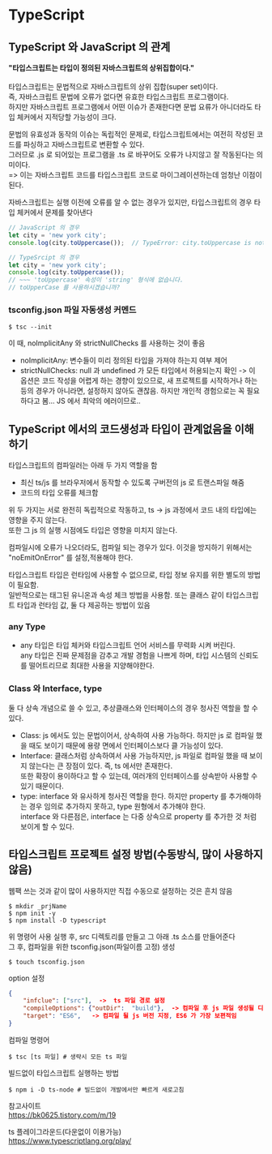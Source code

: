 
# TypeScript

## TypeScript 와 JavaScript 의 관계
<b>"타입스크립트는 타입이 정의된 자바스크립트의 상위집합이다."</b>
</br></br>
타입스크립트는 문법적으로 자바스크립트의 상위 집합(super set)이다.</br>
즉, 자바스크립트 문법에 오류가 없다면 유효한 타입스크립트 프로그램이다.</br>
하지만 자바스크립트 프로그램에서 어떤 이슈가 존재한다면 문법 요류가 아니더라도 타입 체커에서 지적당할 가능성이 크다.</br>


문법의 유효성과 동작의 이슈는 독립적인 문제로, 타입스크립트에서는 여전히 작성된 코드를 파싱하고 자바스크립트로 변환할 수 있다.</br>
그러므로 .js 로 되어있는 프로그램을 .ts 로 바꾸어도 오류가 나지않고 잘 작동된다는 의미이다.</br>
=> 이는 자바스크립트 코드를 타입스크립트 코드로 마이그레이션하는데 엄청난 이점이 된다.


자바스크립트는 실행 이전에 오류를 알 수 없는 경우가 있지만, 타입스크립트의 경우 타입 체커에서 문제를 찾아낸다
```js
// JavaScript 의 경우
let city = 'new york city';
console.log(city.toUppercase());  // TypeError: city.toUppercase is not a function
```

```ts
// TypeSrcipt 의 경우
let city = 'new york city';
console.log(city.toUppercase());
// ~~~ 'toUppercase' 속성이 'string' 형식에 없습니다.
// toUpperCase 를 사용하시겠습니까?
```

### tsconfig.json 파일 자동생성 커멘드
```shell
$ tsc --init
```

이 때, noImplicitAny 와 strictNullChecks 를 사용하는 것이 좋음</br>
- noImplicitAny: 변수들이 미리 정의된 타입을 가져야 하는지 여부 제어
- strictNullChecks: null 과 undefined 가 모든 타입에서 허용되는지 확인 -> 이 옵션은 코드 작성을 어렵게 하는 경향이 있으므로,
새 프로젝트를 시작하거나 하는 등의 경우가 아니라면, 설정하지 않아도 괜찮음. 하지만 개인적 경험으로는 꼭 필요하다고 봄... JS 에서 최악의 에러이므로..


## TypeScript 에서의 코드생성과 타입이 관계없음을 이해하기
타입스크립트의 컴파일러는 아래 두 가지 역할을 함
- 최신 ts/js 를 브라우저에서 동작할 수 있도록 구버전의 js 로 트랜스파일 해줌
- 코드의 타입 오류를 체크함


위 두 가지는 서로 완전히 독립적으로 작동하고, ts -> js 과정에서 코드 내의 타입에는 영향을 주지 않는다.</br>
또한 그 js 의 실행 시점에도 타입은 영향을 미치지 않는다.


컴파일시에 오류가 나오더라도, 컴파일 되는 경우가 있다. 이것을 방지하기 위해서는 "noEmitOnError" 를 설정,적용해야 한다.

타입스크립트 타입은 런타임에 사용할 수 없으므로, 타입 정보 유지를 위한 별도의 방법이 필요함.</br>
일반적으로는 태그된 유니온과 속성 체크 방법을 사용함. 또는 클래스 같이 타입스크립트 타입과 런타임 값, 둘 다 제공하는 방법이 있음


### any Type
- any 타입은 타입 체커와 타입스크립트 언어 서비스를 무력화 시켜 버린다.</br>
any 타입은 진짜 문제점을 감추고 개발 경험을 나쁘게 하며, 타입 시스템의 신뢰도를 떨어트리므로 최대한 사용을 지양해야한다.

### Class 와 Interface, type
둘 다 상속 개념으로 쓸 수 있고, 추상클래스와 인터페이스의 경우 청사진 역할을 할 수 있다.
 - Class: js 에서도 있는 문법이어서, 상속하여 사용 가능하다. 하지만 js 로 컴파일 했을 때도 보이기 때문에 용량 면에서 인터페이스보다 클 가능성이 있다.
- Interface: 클래스처럼 상속하여서 사용 가능하지만, js 파일로 컴파일 했을 때 보이지 않는다는 큰 장점이 있다. 즉, ts 에서만 존재한다.</br>
또한 확장이 용이하다고 할 수 있는데, 여러개의 인터페이스를 상속받아 사용할 수 있기 때문이다.
- type: interface 와 유사하게 청사진 역할을 한다. 하지만 property 를 추가해야하는 경우 임의로 추가하지 못하고, type 원형에서 추가해야 한다.</br>
interface 와 다른점은, interface 는 다중 상속으로 property 를 추가한 것 처럼 보이게 할 수 있다.


## 타입스크립트 프로젝트 설정 방법(수동방식, 많이 사용하지 않음)
웹팩 쓰는 것과 같이 많이 사용하지만 직접 수동으로 설정하는 것은 흔치 않음</br>
```shell
$ mkdir _prjName
$ npm init -y
$ npm install -D typescript
```

위 명령어 사용 실행 후, src 디렉토리를 만들고 그 아래 .ts 소스를 만들어준다</br>
그 후, 컴파일을 위한 tsconfig.json(파일이름 고정) 생성

```shell
$ touch tsconfig.json
```

option 설정
```json
{
    "infclue": ["src"],  ->  ts 파일 경로 설정
    "compileOptions": {"outDir":  "build"},  -> 컴파일 후 js 파일 생성될 디렉토리 지정
    "target": "ES6",   -> 컴파일 될 js 버전 지정, ES6 가 가장 보편적임
}
```

컴파일 명령어
```shell
$ tsc [ts 파일] # 생략시 모든 ts 파일
```

빌드없이 타입스크립트 실행하는 방법
```shell
$ npm i -D ts-node # 빌드없이 개발에서만 빠르게 새로고침
```

참고사이트</br>
https://bk0625.tistory.com/m/19


ts 플레이그라운드(다운없이 이용가능)</br>
https://www.typescriptlang.org/play/
